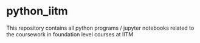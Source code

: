 # python_iitm
This repository contains all python programs / jupyter notebooks related to the coursework in foundation level courses at IITM
